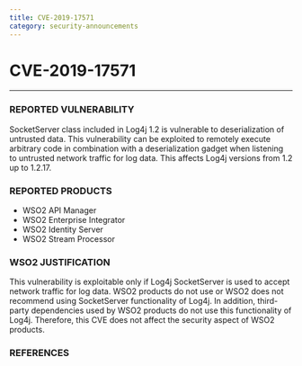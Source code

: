 ```yaml
---
title: CVE-2019-17571
category: security-announcements
---
```


# CVE-2019-17571
---

### REPORTED VULNERABILITY
SocketServer class included in Log4j 1.2 is vulnerable to deserialization of untrusted data. This vulnerability can be exploited to remotely execute arbitrary code in combination with a deserialization gadget when listening to untrusted network traffic for log data. This affects Log4j versions from 1.2 up to 1.2.17.


### REPORTED PRODUCTS
* WSO2 API Manager
* WSO2 Enterprise Integrator
* WSO2 Identity Server
* WSO2 Stream Processor


### WSO2 JUSTIFICATION
This vulnerability is exploitable only if Log4j SocketServer is used to accept network traffic for log data. WSO2 products do not use or WSO2 does not recommend using SocketServer functionality of Log4j. In addition, third-party dependencies used by WSO2 products do not use this functionality of Log4j. Therefore, this CVE does not affect the security aspect of WSO2 products.


### REFERENCES
[^1]: [https://nvd.nist.gov/vuln/detail/CVE-2019-17571](https://nvd.nist.gov/vuln/detail/CVE-2019-17571)
